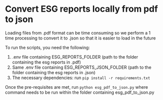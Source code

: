 # Convert ESG reports locally from pdf to json

Loading files from .pdf format can be time consuming so
we perform a 1 time processing to convert it to .json so that it is easier to load
in the future

To run the scripts, you need the following:
1) .env file containing ESG_REPORTS_FOLDER (path to the folder containing the esg reports in .pdf)
2) Same .env file containing ESG_REPORTS_JSON_FOLDER (path to the folder containing the esg reports in .json)
3) The necessary dependencies: run `pip install -r requirements.txt`

Once the pre-requisites are met,
run `python esg_pdf_to_json.py`
where command needs to be run within the folder containing esg_pdf_to_json.py
